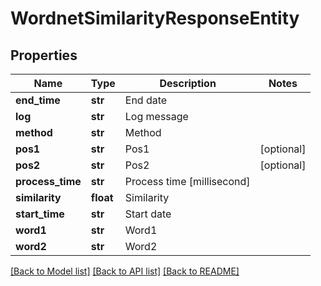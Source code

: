 # WordnetSimilarityResponseEntity

## Properties
Name | Type | Description | Notes
------------ | ------------- | ------------- | -------------
**end_time** | **str** | End date | 
**log** | **str** | Log message | 
**method** | **str** | Method | 
**pos1** | **str** | Pos1 | [optional] 
**pos2** | **str** | Pos2 | [optional] 
**process_time** | **str** | Process time [millisecond] | 
**similarity** | **float** | Similarity | 
**start_time** | **str** | Start date | 
**word1** | **str** | Word1 | 
**word2** | **str** | Word2 | 

[[Back to Model list]](../README.md#documentation-for-models) [[Back to API list]](../README.md#documentation-for-api-endpoints) [[Back to README]](../README.md)


